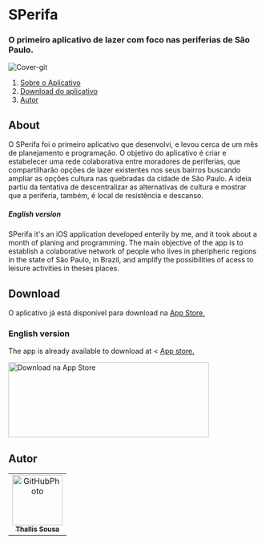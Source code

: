 # SPerifa
### O primeiro aplicativo de lazer com foco nas periferias de São Paulo. 

![Cover-git](https://github.com/thallissousa/perifaAPP/blob/gitFiles/perifaAPP/gitFiles/sperifa_header.png)

1. [Sobre o Aplicativo](#About)
2. [Download do aplicativo](#Download)
3. [Autor](#Autor)

## About
O SPerifa foi o primeiro aplicativo que desenvolvi, e levou cerca de um mês de planejamento e programação.
O objetivo do aplicativo é criar e estabelecer uma rede colaborativa entre moradores de periferias, que compartilharão opções de lazer existentes nos seus bairros buscando ampliar as opções cultura nas quebradas da cidade de São Paulo. 
A ideia partiu da tentativa de descentralizar as alternativas de cultura e mostrar que a periferia, também, é local de resistência e descanso.

##### English version
SPerifa it's an iOS application developed enterily by me, and it took about a month of planing and programming.
The main objective of the app is to establish a colaborative network of people who lives in pheripheric regions in the state of São Paulo, in Brazil, and amplify the possibilities of acess to leisure activities in theses places.

## Download
O aplicativo já está disponível para download na <a href="https://apps.apple.com/br/app/sperifa/id1579177301?l=en"> App Store. </a>
  
  ### English version
  The app is already available to download at < <a href="https://apps.apple.com/br/app/sperifa/id1579177301?l=en"> App store. </a>

<a href="https://apps.apple.com/br/app/sperifa/id1579177301?l=en" target="_blank"><img src="https://www.freepnglogos.com/uploads/app-store-logo-png/download-on-the-app-store-logo-png-23.png" 
alt="Download na App Store" width="400" height="150"/></a>


## Autor
<table>
  <tr>
    <td align="center">
      <a href="https://github.com/thallissousa">
        <img src="https://avatars.githubusercontent.com/u/77726310?v=4" height="auto" width="100" style="corner-radius:50%" alt="GitHubPhoto"/><br>
        <sub>
          <b>Thallis Sousa</b>
        </sub>
      </a>
    </td>
</table>
